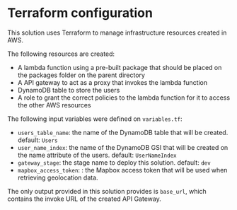 # Terraform configuration

This solution uses Terraform to manage infrastructure resources created in AWS.

The following resources are created:

- A lambda function using a pre-built package that should be placed on the packages folder on the parent directory
- A API gateway to act as a proxy that invokes the lambda function
- DynamoDB table to store the users
- A role to grant the correct policies to the lambda function for it to access the other AWS resources

The following input variables were defined on `variables.tf`:

- `users_table_name`: the name of the DynamoDB table that will be created. default: `Users`
- `user_name_index`: the name of the DynamoDB GSI that will be created on the name attribute of the users. default: `UserNameIndex`
- `gateway_stage`: the stage name to deploy this solution. default: `dev`
- `mapbox_access_token`: : the Mapbox access token that will be used when retrieving geolocation data.

The only output provided in this solution provides is `base_url`, which contains the invoke URL of the created API Gateway.
